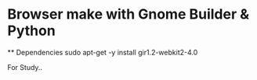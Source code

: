 # Browser make with Gnome Builder & Python

** Dependencies
sudo apt-get -y install gir1.2-webkit2-4.0

For Study..

